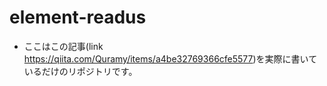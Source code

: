 # element-readus

- ここはこの記事(link https://qiita.com/Quramy/items/a4be32769366cfe5577)を実際に書いているだけのリポジトリです。

